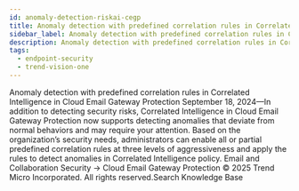 ```yaml
---
id: anomaly-detection-riskai-cegp
title: Anomaly detection with predefined correlation rules in Correlated Intelligence in Cloud Email Gateway Protection
sidebar_label: Anomaly detection with predefined correlation rules in Correlated Intelligence in Cloud Email Gateway Protection
description: Anomaly detection with predefined correlation rules in Correlated Intelligence in Cloud Email Gateway Protection
tags:
  - endpoint-security
  - trend-vision-one
---
```


 Anomaly detection with predefined correlation rules in Correlated Intelligence in Cloud Email Gateway Protection September 18, 2024—In addition to detecting security risks, Correlated Intelligence in Cloud Email Gateway Protection now supports detecting anomalies that deviate from normal behaviors and may require your attention. Based on the organization’s security needs, administrators can enable all or partial predefined correlation rules at three levels of aggressiveness and apply the rules to detect anomalies in Correlated Intelligence policy. Email and Collaboration Security → Cloud Email Gateway Protection © 2025 Trend Micro Incorporated. All rights reserved.Search Knowledge Base